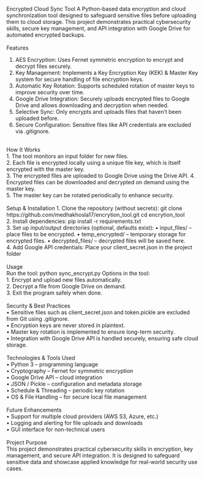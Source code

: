 Encrypted Cloud Sync Tool
A Python-based data encryption and cloud synchronization tool designed to safeguard sensitive files before uploading them to cloud storage. This project demonstrates practical cybersecurity skills, secure key management, and API integration with Google Drive for automated encrypted backups.
<br>
<br>
Features
1. AES Encryption: Uses Fernet symmetric encryption to encrypt and decrypt files securely.
2. Key Management: Implements a Key Encryption Key (KEK) & Master Key system for secure handling of file encryption keys.
3. Automatic Key Rotation: Supports scheduled rotation of master keys to improve security over time.
4. Google Drive Integration: Securely uploads encrypted files to Google Drive and allows downloading and decryption when needed.
5. Selective Sync: Only encrypts and uploads files that haven’t been uploaded before.
6. Secure Configuration: Sensitive files like API credentials are excluded via .gitignore.
<br>
How It Works <br>
1.	The tool monitors an input folder for new files. <br>
2.	Each file is encrypted locally using a unique file key, which is itself encrypted with the master key.<br>
3.	The encrypted files are uploaded to Google Drive using the Drive API.
4.	Encrypted files can be downloaded and decrypted on demand using the master key.<br>
5.	The master key can be rotated periodically to enhance security.
<br>
<br>
Setup & Installation
1.	Clone the repository (without secrets): git clone https://github.com/medhakhosla17/encrytion_tool.git cd encrytion_tool <br>
2.	Install dependencies: pip install -r requirements.txt <br>
3.	Set up input/output directories (optional, defaults exist):
•	input_files/ – place files to be encrypted.
•	temp_encrypted/ – temporary storage for encrypted files.
•	decrypted_files/ – decrypted files will be saved here. <br>
4.	Add Google API credentials: Place your client_secret.json in the project folder <br>

<br>
Usage <br>
Run the tool:
python sync_encrypt.py
Options in the tool: <br>
1.	Encrypt and upload new files automatically. <br>
2.	Decrypt a file from Google Drive on demand. <br>
3.	Exit the program safely when done. <br>

<br>
Security & Best Practices <br>
•	Sensitive files such as client_secret.json and token.pickle are excluded from Git using .gitignore. <br>
•	Encryption keys are never stored in plaintext. <br>
•	Master key rotation is implemented to ensure long-term security. <br>
•	Integration with Google Drive API is handled securely, ensuring safe cloud storage. <br>

<br>
Technologies & Tools Used <br>
•	Python 3 – programming language <br>
•	Cryptography – Fernet for symmetric encryption <br>
•	Google Drive API – cloud integration <br>
•	JSON / Pickle – configuration and metadata storage <br>
•	Schedule & Threading – periodic key rotation <br>
•	OS & File Handling – for secure local file management <br>

<br>
Future Enhancements <br>
•	Support for multiple cloud providers (AWS S3, Azure, etc.)<br>
•	Logging and alerting for file uploads and downloads<br>
•	GUI interface for non-technical users<br>

<br>
Project Purpose<br>
This project demonstrates practical cybersecurity skills in encryption, key management, and secure API integration. It is designed to safeguard sensitive data and showcase applied knowledge for real-world security use cases. 

